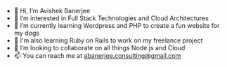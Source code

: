 - 👋 Hi, I’m Avishek Banerjee
- 👀 I’m interested in Full Stack Technologies and Cloud Architectures
- 🌱 I’m currently learning Wordpress and PHP to create a fun website for my dogs
- 💎 I'm also learning Ruby on Rails to work on my freelance project
- 💞️ I’m looking to collaborate on all things Node.js and Cloud
- 📫 You can reach me at abanerjee.consulting@gmail.com

<!---
avishek143/avishek143 is a ✨ special ✨ repository because its `README.md` (this file) appears on your GitHub profile.
You can click the Preview link to take a look at your changes.
--->
